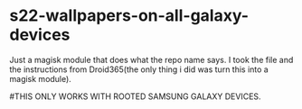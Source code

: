 # s22-wallpapers-on-all-galaxy-devices
Just a magisk module that does what the repo name says. I took the file and the instructions from Droid365(the only thing i did was turn this into a magisk module).

#THIS ONLY WORKS WITH ROOTED SAMSUNG GALAXY DEVICES.
